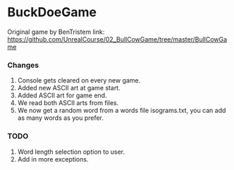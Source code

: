 # BuckDoeGame

Original game by BenTristem
link: https://github.com/UnrealCourse/02_BullCowGame/tree/master/BullCowGame


### Changes
1. Console gets cleared on every new game.
2. Added new ASCII art at game start.
3. Added ASCII art for game end.
4. We read both ASCII arts from files.
5. We now get a random word from a words file isograms.txt, you can add as many words as you prefer.


### TODO
1. Word length selection option to user.
2. Add in more exceptions.
